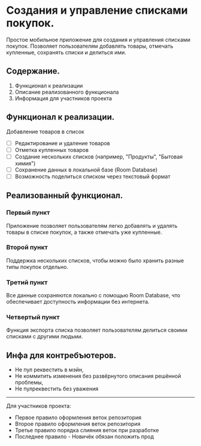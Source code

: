 # Создания и управление списками покупок.

Простое мобильное приложение для создания и управления списками покупок. Позволяет пользователям добавлять товары, отмечать купленные, сохранять списки и делиться ими.

## Содержание.

1. Функционал к реализации
2. Описание реализованного функционала
3. Информация для участников проекта

## Функционал к реализации.

Добавление товаров в список
- [ ] Редактирование и удаление товаров
- [ ] Отметка купленных товаров
- [ ] Создание нескольких списков (например, "Продукты", "Бытовая химия")
- [ ] Сохранение данных в локальной базе (Room Database)
- [ ] Возможность поделиться списком через текстовый формат

## Реализованный функционал.

### Первый пункт

Приложение позволяет пользователям легко добавлять и удалять товары в списке покупок, а также отмечать уже купленные.

### Второй пункт

Поддержка нескольких списков, чтобы можно было хранить разные типы покупок отдельно.

### Третий пункт

Все данные сохраняются локально с помощью Room Database, что обеспечивает доступность информации без интернета.

### Четвертый пункт

Функция экспорта списка позволяет пользователям делиться своими списками с другими людьми.

## Инфа для контребъютеров.

- Не пул реквестить в мэйн,
- Не коммитить изменения без развёрнутого описания решённой проблемы,
- Не пулреквестить без уважения

---

Для участников проекта:

- Первое правило оформления веток репозитория
- Второе правило оформления веток репозитория
- Третье правило порядка слияния веток при разработке
- Последнее правило - Новичёк обязан положить прод




